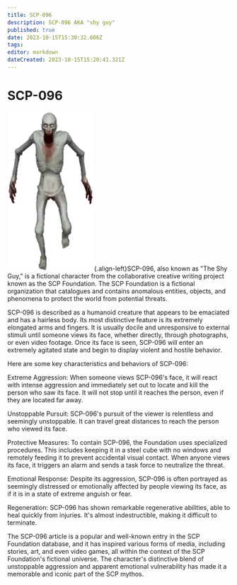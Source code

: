 ```yaml
---
title: SCP-096
description: SCP-096 AKA "shy guy"
published: true
date: 2023-10-15T15:30:32.606Z
tags: 
editor: markdown
dateCreated: 2023-10-15T15:20:41.321Z
---
```


# SCP-096
![white_guy.png](/images/roles/white_guy.png){.align-left}SCP-096, also known as "The Shy Guy," is a fictional character from the collaborative creative writing project known as the SCP Foundation. The SCP Foundation is a fictional organization that catalogues and contains anomalous entities, objects, and phenomena to protect the world from potential threats.

SCP-096 is described as a humanoid creature that appears to be emaciated and has a hairless body. Its most distinctive feature is its extremely elongated arms and fingers. It is usually docile and unresponsive to external stimuli until someone views its face, whether directly, through photographs, or even video footage. Once its face is seen, SCP-096 will enter an extremely agitated state and begin to display violent and hostile behavior.

Here are some key characteristics and behaviors of SCP-096:

Extreme Aggression: When someone views SCP-096's face, it will react with intense aggression and immediately set out to locate and kill the person who saw its face. It will not stop until it reaches the person, even if they are located far away.

Unstoppable Pursuit: SCP-096's pursuit of the viewer is relentless and seemingly unstoppable. It can travel great distances to reach the person who viewed its face.

Protective Measures: To contain SCP-096, the Foundation uses specialized procedures. This includes keeping it in a steel cube with no windows and remotely feeding it to prevent accidental visual contact. When anyone views its face, it triggers an alarm and sends a task force to neutralize the threat.

Emotional Response: Despite its aggression, SCP-096 is often portrayed as seemingly distressed or emotionally affected by people viewing its face, as if it is in a state of extreme anguish or fear.

Regeneration: SCP-096 has shown remarkable regenerative abilities, able to heal quickly from injuries. It's almost indestructible, making it difficult to terminate.

The SCP-096 article is a popular and well-known entry in the SCP Foundation database, and it has inspired various forms of media, including stories, art, and even video games, all within the context of the SCP Foundation's fictional universe. The character's distinctive blend of unstoppable aggression and apparent emotional vulnerability has made it a memorable and iconic part of the SCP mythos.




